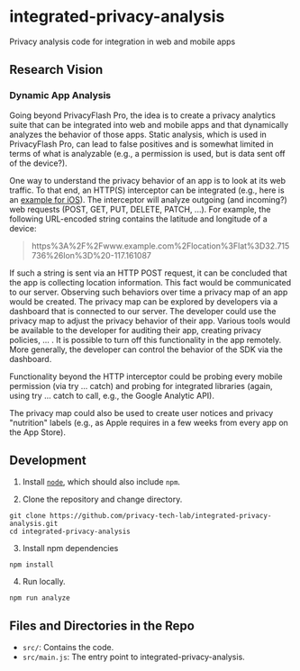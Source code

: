 # integrated-privacy-analysis

Privacy analysis code for integration in web and mobile apps

## Research Vision

### Dynamic App Analysis

Going beyond PrivacyFlash Pro, the idea is to create a privacy analytics suite that can be integrated into web and mobile apps and that dynamically analyzes the behavior of those apps. Static analysis, which is used in PrivacyFlash Pro, can lead to false positives and is somewhat limited in terms of what is analyzable (e.g., a permission is used, but is data sent off of the device?).

One way to understand the privacy behavior of an app is to look at its web traffic. To that end, an HTTP(S) interceptor can be integrated (e.g., here is an [example for iOS](https://blog.codavel.com/how-to-intercept-http-requests-on-an-ios-app)). The interceptor will analyze outgoing (and incoming?) web requests (POST, GET, PUT, DELETE, PATCH, ...). For example, the following URL-encoded string contains the latitude and longitude of a device:

> https%3A%2F%2Fwww.example.com%2Flocation%3Flat%3D32.715736%26lon%3D%20-117.161087

If such a string is sent via an HTTP POST request, it can be concluded that the app is collecting location information. This fact would be communicated to our server. Observing such behaviors over time a privacy map of an app would be created. The privacy map can be explored by developers via a dashboard that is connected to our server. The developer could use the privacy map to adjust the privacy behavior of their app. Various tools would be available to the developer for auditing their app, creating privacy policies, ... . It is possible to turn off this functionality in the app remotely. More generally, the developer can control the behavior of the SDK via the dashboard.

Functionality beyond the HTTP interceptor could be probing every mobile permission (via try ... catch) and probing for integrated libraries (again, using try ... catch to call, e.g., the Google Analytic API).

The privacy map could also be used to create user notices and privacy "nutrition" labels (e.g., as Apple requires in a few weeks from every app on the App Store).

## Development

1. Install [`node`](https://nodejs.org/en/download/), which should also include `npm`. 

2. Clone the repository and change directory.

```
git clone https://github.com/privacy-tech-lab/integrated-privacy-analysis.git
cd integrated-privacy-analysis
```

3. Install npm dependencies

```
npm install
```

4. Run locally.

```
npm run analyze
```

## Files and Directories in the Repo

- `src/`: Contains the code.
- `src/main.js`: The entry point to integrated-privacy-analysis.

